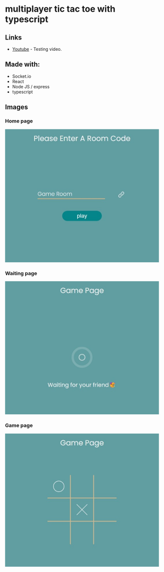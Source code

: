 # multiplayer tic tac toe with typescript

## Links
* [Youtube](https://youtu.be/pUSwFlEO0tE) - Testing video.

## Made with:
* Socket.io 
* React
* Node JS / express
* typescript

## Images

### Home page
![alt text](https://github.com/AugustinSorel/mutiplayer-tic-tac-toe/blob/master/images/homePage.jpeg)

### Waiting page
![alt text](https://github.com/AugustinSorel/mutiplayer-tic-tac-toe/blob/master/images/waitingPage.jpeg)

### Game page
![alt text](https://github.com/AugustinSorel/mutiplayer-tic-tac-toe/blob/master/images/gamePage.jpeg)
